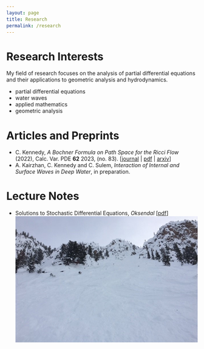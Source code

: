 ```yaml
---
layout: page
title: Research
permalink: /research
---
```


Research Interests
======

My field of research focuses on the analysis of partial differential equations and their applications to geometric analysis and hydrodynamics.

  - partial differential equations
  - water waves
  - applied mathematics
  - geometric analysis

Articles and Preprints
======
  - C. Kennedy, _A Bochner Formula on Path Space for the Ricci Flow_ (2022), Calc. Var. PDE **62** 2023, (no. 83). \[[journal](https://doi.org/10.1007/s00526-022-02420-3) \| [pdf](/assets/1909.04193.pdf) \| [arxiv](https://arxiv.org/abs/1909.04193)\]
  - A. Kairzhan, C. Kennedy and C. Sulem, _Interaction of Internal and Surface Waves in Deep Water_, in preparation.

Lecture Notes
======
  - Solutions to Stochastic Differential Equations, _Oksendal_ \[[pdf](/assets/Solutions_to_Oksendal.pdf)]
![](assets/img/KHMR_Terminator.jpg)
